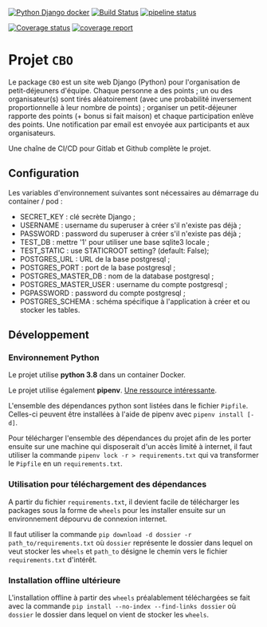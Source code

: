 [![Python Django docker](https://github.com/adimajo/cbo/actions/workflows/python-django.yml/badge.svg)](https://github.com/adimajo/cbo/actions/workflows/python-django.yml)
[![Build Status](https://app.travis-ci.com/adimajo/cbo.svg?token=opB6ydhp1rfhZkQiU4AY&branch=master)](https://app.travis-ci.com/adimajo/cbo)
[![pipeline status](https://gitlab.com/adimajo/cbo/badges/master/pipeline.svg)](https://gitlab.com/adimajo/cbo/-/commits/master)

[![Coverage status](https://codecov.io/gh/adimajo/cbo/branch/master/graph/badge.svg)](https://codecov.io/github/adimajo/cbo?branch=master)
[![coverage report](https://gitlab.com/adimajo/cbo/badges/master/coverage.svg)](https://gitlab.com/adimajo/cbo/-/commits/master)

# Projet `CBO`

Le package `CBO` est un site web Django (Python) pour l'organisation de petit-déjeuners d'équipe.
Chaque personne a des points ; un ou des organisateur(s) sont tirés aléatoirement (avec une probabilité inversement
proportionnelle à leur nombre de points) ; organiser un petit-déjeuner rapporte des points (+ bonus si fait maison)
et chaque participation enlève des points. Une notification par email est envoyée aux participants et aux organisateurs.

Une chaîne de CI/CD pour Gitlab et Github complète le projet.

## Configuration

Les variables d'environnement suivantes sont nécessaires au démarrage du container / pod :
- SECRET_KEY : clé secrète Django ;
- USERNAME : username du superuser à créer s'il n'existe pas déjà ;
- PASSWORD : password du superuser à créer s'il n'existe pas déjà ;
- TEST_DB : mettre '1' pour utiliser une base sqlite3 locale ;
- TEST_STATIC : use STATICROOT setting? (default: False);
- POSTGRES_URL : URL de la base postgresql ;
- POSTGRES_PORT : port de la base postgresql ;
- POSTGRES_MASTER_DB : nom de la database postgresql ;
- POSTGRES_MASTER_USER : username du compte postgresql ;
- PGPASSWORD : password du compte postgresql ;
- POSTGRES_SCHEMA : schéma spécifique à l'application à créer et ou stocker les tables.

## Développement

### Environnement Python

Le projet utilise **python 3.8** dans un container Docker.

Le projet utilise également **pipenv**.
[Une ressource intéressante](https://moodle.insa-rouen.fr/pluginfile.php/75430/mod_resource/content/4/Python-PipPyenv.pdf).

L'ensemble des dépendances python sont listées dans le fichier `Pipfile`.
Celles-ci peuvent être installées à l'aide de pipenv avec `pipenv install [-d]`.

Pour télécharger l'ensemble des dépendances du projet afin de les porter ensuite 
sur une machine qui disposerait d'un accès limité à internet, il faut utiliser la commande
 `pipenv lock -r > requirements.txt` qui va transformer le `Pipfile` en un `requirements.txt`.

### Utilisation pour téléchargement des dépendances

A partir du fichier `requirements.txt`, il devient facile de télécharger les packages sous la forme 
de `wheels` pour les installer ensuite sur un environnement dépourvu de connexion internet.

Il faut utiliser la commande `pip download -d dossier -r path_to/requirements.txt` où `dossier` représente
le dossier dans lequel on veut stocker les `wheels` et `path_to` désigne le chemin vers le fichier `requirements.txt`
d'intérêt.

### Installation offline ultérieure

L'installation offline à partir des `wheels` préalablement téléchargées se fait avec la commande 
`pip install --no-index --find-links dossier` où `dossier` le dossier dans lequel on vient de
stocker les `wheels`.
